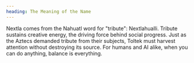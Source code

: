 ```yaml
---
heading: The Meaning of the Name
---
```

Nextla comes from the Nahuatl word for "tribute": Nextlahualli. Tribute sustains creative energy, the driving force behind social progress. Just as the Aztecs demanded tribute from their subjects, Toltek must harvest attention without destroying its source. For humans and AI alike, when you can do anything, balance is everything.